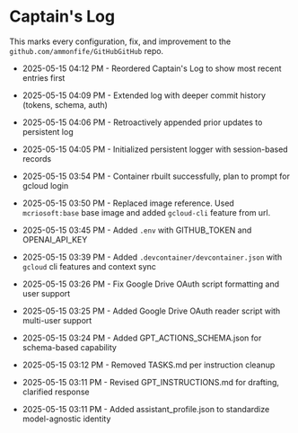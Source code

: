 # Captain's Log

This marks every configuration, fix, and improvement to the `github.com/ammonfife/GitHubGitHub` repo.

- 2025-05-15 04:12 PM - Reordered Captain's Log to show most recent entries first
- 2025-05-15 04:09 PM - Extended log with deeper commit history (tokens, schema, auth)
- 2025-05-15 04:06 PM - Retroactively appended prior updates to persistent log

- 2025-05-15 04:05 PM - Initialized persistent logger with session-based records
- 2025-05-15 03:54 PM - Container rbuilt successfully, plan to prompt for gcloud login
- 2025-05-15 03:50 PM - Replaced image reference. Used `mcriosoft:base` base image and added `gcloud-cli` feature from url.
- 2025-05-15 03:45 PM - Added `.env` with GITHUB_TOKEN and OPENAI_API_KEY
- 2025-05-15 03:39 PM - Added `.devcontainer/devcontainer.json` with `gcloud` cli features and context sync
- 2025-05-15 03:26 PM - Fix Google Drive OAuth script formatting and user support
- 2025-05-15 03:25 PM - Added Google Drive OAuth reader script with multi-user support
- 2025-05-15 03:24 PM - Added GPT_ACTIONS_SCHEMA.json for schema-based capability
- 2025-05-15 03:12 PM - Removed TASKS.md per instruction cleanup
- 2025-05-15 03:11 PM - Revised GPT_INSTRUCTIONS.md for drafting, clarified response
- 2025-05-15 03:11 PM - Added assistant_profile.json to standardize model-agnostic identity
